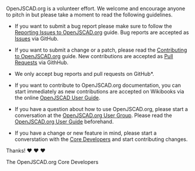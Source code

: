 OpenJSCAD.org is a volunteer effort. We welcome and encourage anyone to pitch in but please take a moment to read the following guidelines.

* If you want to submit a bug report please make sure to follow the [Reporting Issues to OpenJSCAD.org](https://github.com/Spiritdude/OpenJSCAD.org/wiki/Reporting-Issues-to-OpenJSCAD.org) guide. Bug reports are accepted as [Issues](https://github.com/Spiritdude/OpenJSCAD.org/issues/) via GitHub.

* If you want to submit a change or a patch, please read the [Contributing to OpenJSCAD.org](https://github.com/Spiritdude/OpenJSCAD.org/wiki/Contributing-to-OpenJSCAD.org) guide. New contributions are accepted as [Pull Requests](https://github.com/Spiritdude/OpenJSCAD.org/pulls/) via GithHub.

* We only accept bug reports and pull requests on GitHub*.

* If you want to contribute to OpenJSCAD.org documentation, you can start immediately as new contributions are accepted on Wikibooks via the online [OpenJSCAD User Guide](https://en.wikibooks.org/wiki/OpenJSCAD_User_Guide).

* If you have a question about how to use OpenJSCAD.org, please start a conversation at the [OpenJSCAD.org User Group](https://plus.google.com/communities/114958480887231067224). Please read the [OpenJSCAD.org User Guide](https://github.com/Spiritdude/OpenJSCAD.org/wiki/User-Guide) beforehand.

* If you have a change or new feature in mind, please start a converstation with the [Core Developers](https://plus.google.com/communities/114958480887231067224) and start contributing changes.

Thanks! :heart: :heart: :heart:

The OpenJSCAD.org Core Developers

